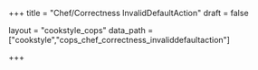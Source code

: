 +++
title = "Chef/Correctness InvalidDefaultAction"
draft = false

layout = "cookstyle_cops"
data_path = ["cookstyle","cops_chef_correctness_invaliddefaultaction"]

+++

<!-- The content of this page is automatically generated from the
cops_chef_correctness_invaliddefaultaction.yml file in github.com/chef/cookstyle/blob/master/docs-chef-io/data/cookstyle/. -->
